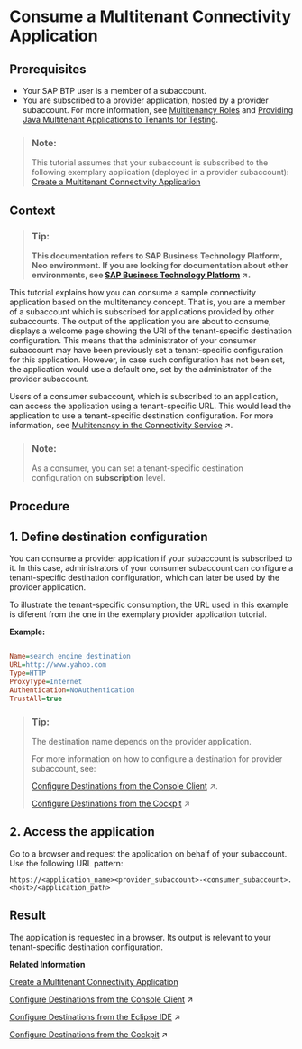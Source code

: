 <!-- loiod2886a5dd7814888b1ebb98cec56130d -->

# Consume a Multitenant Connectivity Application



## Prerequisites

-   Your SAP BTP user is a member of a subaccount.
-   You are subscribed to a provider application, hosted by a provider subaccount. For more information, see [Multitenancy Roles](multitenancy-roles-48b552f.md) and [Providing Java Multitenant Applications to Tenants for Testing](../22-getting-started-neo/providing-java-multitenant-applications-to-tenants-for-testing-b093032.md).

> ### Note:  
> This tutorial assumes that your subaccount is subscribed to the following exemplary application \(deployed in a provider subaccount\): [Create a Multitenant Connectivity Application](create-a-multitenant-connectivity-application-d88900b.md)



## Context

> ### Tip:  
> **This documentation refers to SAP Business Technology Platform, Neo environment. If you are looking for documentation about other environments, see [SAP Business Technology Platform](https://help.sap.com/viewer/65de2977205c403bbc107264b8eccf4b/Cloud/en-US/6a2c1ab5a31b4ed9a2ce17a5329e1dd8.html "SAP Business Technology Platform (SAP BTP) is an integrated offering comprised of four technology portfolios: database and data management, application development and integration, analytics, and intelligent technologies. The platform offers users the ability to turn data into business value, compose end-to-end business processes, and build and extend SAP applications quickly.") :arrow_upper_right:.**

This tutorial explains how you can consume a sample connectivity application based on the multitenancy concept. That is, you are a member of a subaccount which is subscribed for applications provided by other subaccounts. The output of the application you are about to consume, displays a welcome page showing the URI of the tenant-specific destination configuration. This means that the administrator of your consumer subaccount may have been previously set a tenant-specific configuration for this application. However, in case such configuration has not been set, the application would use a default one, set by the administrator of the provider subaccount.

Users of a consumer subaccount, which is subscribed to an application, can access the application using a tenant-specific URL. This would lead the application to use a tenant-specific destination configuration. For more information, see [Multitenancy in the Connectivity Service](https://help.sap.com/viewer/b865ed651e414196b39f8922db2122c7/Cloud/en-US/b92140a0c6b942e1a0f72e9fd1133fd9.html "Using multitenancy for applications that require a connection to a remote service or on-premise application.") :arrow_upper_right:.

> ### Note:  
> As a consumer, you can set a tenant-specific destination configuration on **subscription** level.

 <a name="concept_rxt_4m1_pr"/>

<!-- concept\_rxt\_4m1\_pr -->

## Procedure



## 1. Define destination configuration

You can consume a provider application if your subaccount is subscribed to it. In this case, administrators of your consumer subaccount can configure a tenant-specific destination configuration, which can later be used by the provider application.

To illustrate the tenant-specific consumption, the URL used in this example is diferent from the one in the exemplary provider application tutorial.

**Example:**

```ini

Name=search_engine_destination
URL=http://www.yahoo.com
Type=HTTP
ProxyType=Internet
Authentication=NoAuthentication
TrustAll=true

```

> ### Tip:  
> The destination name depends on the provider application.
> 
> For more information on how to configure a destination for provider subaccount, see:
> 
>  [Configure Destinations from the Console Client](https://help.sap.com/viewer/b865ed651e414196b39f8922db2122c7/Cloud/en-US/e51558bbbb571014bfc89325eaf075c0.html "") :arrow_upper_right:.
> 
> [Configure Destinations from the Cockpit](https://help.sap.com/viewer/b865ed651e414196b39f8922db2122c7/Cloud/en-US/60735ad11d8a488c83537cdcfb257135.html "") :arrow_upper_right:



## 2. Access the application

Go to a browser and request the application on behalf of your subaccount. Use the following URL pattern:

 `https://<application_name><provider_subaccount>-<consumer_subaccount>.<host>/<application_path>` 



## Result

The application is requested in a browser. Its output is relevant to your tenant-specific destination configuration.

**Related Information**  


[Create a Multitenant Connectivity Application](create-a-multitenant-connectivity-application-d88900b.md)

[Configure Destinations from the Console Client](https://help.sap.com/viewer/b865ed651e414196b39f8922db2122c7/Cloud/en-US/e51558bbbb571014bfc89325eaf075c0.html "") :arrow_upper_right:

[Configure Destinations from the Eclipse IDE](https://help.sap.com/viewer/b865ed651e414196b39f8922db2122c7/Cloud/en-US/e520383cbb571014858bc5d52295f433.html "") :arrow_upper_right:

[Configure Destinations from the Cockpit](https://help.sap.com/viewer/b865ed651e414196b39f8922db2122c7/Cloud/en-US/60735ad11d8a488c83537cdcfb257135.html "") :arrow_upper_right:

